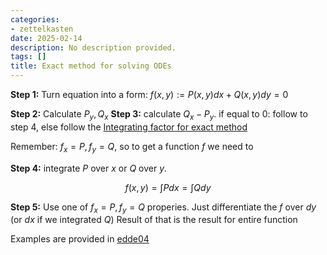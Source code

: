 ```yaml
---
categories:
- zettelkasten
date: 2025-02-14
description: No description provided.
tags: []
title: Exact method for solving ODEs
---
```


**Step 1:** Turn equation into a form: $f(x,y) := P(x,y) dx + Q(x,y) dy = 0$

**Step 2:** Calculate $P_y, Q_x$
**Step 3:** calculate $Q_x-P_y$.
if equal to 0: follow to step 4, else follow the [Integrating factor for exact method](Integrating%20factor%20for%20exact%20method.md)

Remember: $f_x = P, f_y = Q$, so to get a function $f$ we need to

**Step 4:**  integrate $P$ over $x$ or $Q$ over $y$. 

$$f(x,y) = \int{P dx} = \int{Q dy}$$

**Step 5:** Use one of $f_x = P, f_y = Q$ properies.
Just differentiate the $f$ over $dy$ (or $dx$ if we integrated $Q$)
Result of that is the result for entire function

Examples are provided in [edde04](../UNI/y2/EDDE-DifferentialMaths/Lectures/edde04.pdf)
